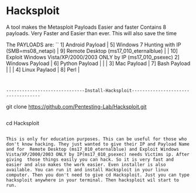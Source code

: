 # Hacksploit
A tool makes the Metasploit Payloads Easier and faster
Contains 8 payloads. Very Faster and Easier than ever. This will also save the time

The PAYLOADS are:
``
1] Android Payload | 5] Windows 7 Hunting with IP (SMB=ms08_netapi)  | 9] Remote Desktop (ms17_010_eternalblue)
                   |                                                 | 10] Exploit Windows Vista/XP/2000/2003 ONLY by IP (ms17_010_psexec) 
2] Windows Payload | 6] Python Payload                               |
                   |                                                 |
3] Mac Payload     | 7] Bash Payload                                 |
                   |                                                 |
4] Linux Paylaod   | 8] Perl                                         |
```


------------------------------Install-Hacksploit-----------------------------------
```
git clone https://github.com/Pentesting-Lab/Hacksploit.git
```
```
cd Hacksploit
```
                                                                  
This is only for education purposes. This can be useful for those who don't know hacking. They just wanted to give their IP and Payload Name and for  Remote Desktop (ms17_010_eternalblue) and Exploit Windows Vista/XP/2000/2003 ONLY by IP(ms17_010_psexec) needs Victims ip. After giving  those things easily you can hack. So it is very fast and easier and also makes the work easier. Even installer is also available. You can run it and install Hacksploit in your linux computer. Then you don't need to give cd Hacksploit. Just you can type hacksploit anywhere in your terminal. Then hacksploit wil start to run.
